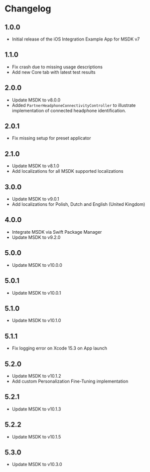 # Changelog

## 1.0.0

- Initial release of the iOS Integration Example App for MSDK v7

## 1.1.0
- Fix crash due to missing usage descriptions
- Add new Core tab with latest test results

## 2.0.0
- Update MSDK to v8.0.0
- Added `PartnerHeadphoneConnectivityController` to illustrate implementation of connected headphone identification.

## 2.0.1
- Fix missing setup for preset applicator

## 2.1.0
- Update MSDK to v8.1.0
- Add localizations for all MSDK supported localizations

## 3.0.0
- Update MSDK to v9.0.1
- Add localizations for Polish, Dutch and English (United Kingdom)

## 4.0.0
- Integrate MSDK via Swift Package Manager
- Update MSDK to v9.2.0

## 5.0.0
- Update MSDK to v10.0.0

## 5.0.1
- Update MSDK to v10.0.1

## 5.1.0
- Update MSDK to v10.1.0

## 5.1.1
- Fix logging error on Xcode 15.3 on App launch

## 5.2.0
- Update MSDK to v10.1.2
- Add custom Personalization Fine-Tuning implementation

## 5.2.1
- Update MSDK to v10.1.3

## 5.2.2
- Update MSDK to v10.1.5

## 5.3.0
- Update MSDK to v10.3.0
